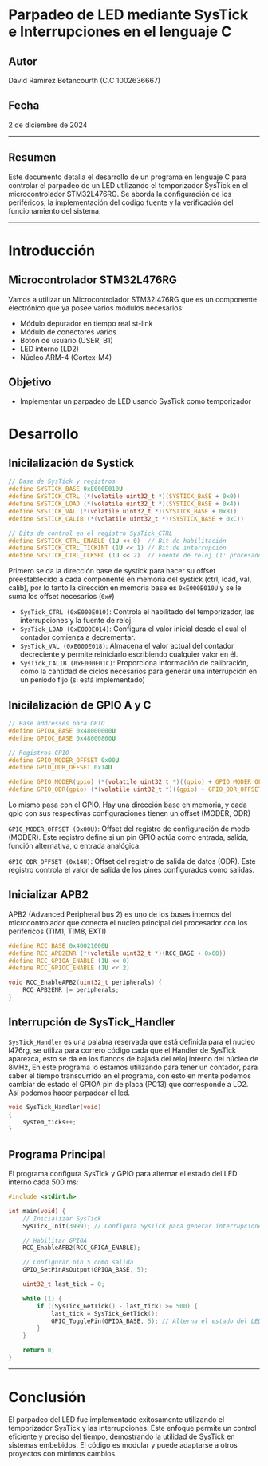 # Parpadeo de LED mediante SysTick e Interrupciones en el lenguaje C

## Autor
David Ramírez Betancourth (C.C 1002636667)

## Fecha
2 de diciembre de 2024
    
---

## Resumen

Este documento detalla el desarrollo de un programa en lenguaje C para controlar el parpadeo de un LED utilizando el temporizador SysTick en el microcontrolador STM32L476RG. Se aborda la configuración de los periféricos, la implementación del código fuente y la verificación del funcionamiento del sistema.

---

# Introducción

## Microcontrolador STM32L476RG

Vamos a utilizar un Microcontrolador STM32l476RG que es un componente electrónico que ya posee varios módulos necesarios:

- Módulo depurador en tiempo real st-link
- Módulo de conectores varios
- Botón de usuario (USER, B1)
- LED interno (LD2)
- Núcleo ARM-4 (Cortex-M4)

## Objetivo

- Implementar un parpadeo de LED usando SysTick como temporizador


# Desarrollo

## Inicilalización de Systick

```c
// Base de SysTick y registros
#define SYSTICK_BASE 0xE000E010U
#define SYSTICK_CTRL (*(volatile uint32_t *)(SYSTICK_BASE + 0x0))
#define SYSTICK_LOAD (*(volatile uint32_t *)(SYSTICK_BASE + 0x4))
#define SYSTICK_VAL (*(volatile uint32_t *)(SYSTICK_BASE + 0x8))
#define SYSTICK_CALIB (*(volatile uint32_t *)(SYSTICK_BASE + 0xC))

// Bits de control en el registro SysTick_CTRL
#define SYSTICK_CTRL_ENABLE (1U << 0)  // Bit de habilitación
#define SYSTICK_CTRL_TICKINT (1U << 1) // Bit de interrupción
#define SYSTICK_CTRL_CLKSRC (1U << 2)  // Fuente de reloj (1: procesador)

```

Primero se da la dirección base de systick para hacer su offset preestablecido a cada componente en memoria del systick (ctrl, load, val, calib), por lo tanto la dirección en memoria base es `0xE000E010U` y se le suma los offset necesarios (`0x#`)

- `SysTick_CTRL (0xE000E010)`: Controla el habilitado del temporizador, las interrupciones y la fuente de reloj.
- `SysTick_LOAD (0xE000E014)`: Configura el valor inicial desde el cual el contador comienza a decrementar.
- `SysTick_VAL (0xE000E018)`: Almacena el valor actual del contador decreciente y permite reiniciarlo escribiendo cualquier valor en él.
- `SysTick_CALIB (0xE000E01C)`: Proporciona información de calibración, como la cantidad de ciclos necesarios para generar una interrupción en un período fijo (si está implementado)

## Inicilalización de GPIO A y C 

```c
// Base addresses para GPIO
#define GPIOA_BASE 0x48000000U
#define GPIOC_BASE 0x48000800U

// Registros GPIO
#define GPIO_MODER_OFFSET 0x00U
#define GPIO_ODR_OFFSET 0x14U

#define GPIO_MODER(gpio) (*(volatile uint32_t *)((gpio) + GPIO_MODER_OFFSET))
#define GPIO_ODR(gpio) (*(volatile uint32_t *)((gpio) + GPIO_ODR_OFFSET))

```

Lo mismo pasa con el GPIO. Hay una dirección base en memoria, y cada gpio con sus respectivas configuraciones tienen un offset (MODER, ODR)

`GPIO_MODER_OFFSET (0x00U)`: Offset del registro de configuración de modo (MODER). Este registro define si un pin GPIO actúa como entrada, salida, función alternativa, o entrada analógica.

`GPIO_ODR_OFFSET (0x14U)`: Offset del registro de salida de datos (ODR). Este registro controla el valor de salida de los pines configurados como salidas.

## Inicializar APB2

APB2 (Advanced Peripheral bus 2) es uno de los buses internos del microcontrolador que conecta el nucleo principal del procesador con los periféricos (TIM1, TIM8, EXTI)

```c
#define RCC_BASE 0x40021000U
#define RCC_APB2ENR (*(volatile uint32_t *)(RCC_BASE + 0x60))
#define RCC_GPIOA_ENABLE (1U << 0)
#define RCC_GPIOC_ENABLE (1U << 2)

void RCC_EnableAPB2(uint32_t peripherals) {
    RCC_APB2ENR |= peripherals;
}
```

## Interrupción de SysTick_Handler

`SysTick_Handler` es una palabra reservada que está definida para el nucleo l476rg, se utiliza para correro código cada que el Handler de SysTick aparezca, esto se da en los flancos de bajada del reloj interno del núcleo de 8MHz, En este programa lo estamos utilizando para tener un contador, para saber el tiempo transcurrido en el programa, con esto en mente podemos cambiar de estado el GPIOA pin de placa (PC13) que corresponde a LD2.
Así podemos hacer parpadear el led.

```c
void SysTick_Handler(void)
{
    system_ticks++;
}
```

## Programa Principal

El programa configura SysTick y GPIO para alternar el estado del LED interno cada 500 ms:

```c
#include <stdint.h>

int main(void) {
    // Inicializar SysTick
    SysTick_Init(3999); // Configura SysTick para generar interrupciones cada 1 ms

    // Habilitar GPIOA
    RCC_EnableAPB2(RCC_GPIOA_ENABLE);

    // Configurar pin 5 como salida
    GPIO_SetPinAsOutput(GPIOA_BASE, 5);

    uint32_t last_tick = 0;

    while (1) {
        if ((SysTick_GetTick() - last_tick) >= 500) {
            last_tick = SysTick_GetTick();
            GPIO_TogglePin(GPIOA_BASE, 5); // Alterna el estado del LED
        }
    }

    return 0;
}
```

---

# Conclusión

El parpadeo del LED fue implementado exitosamente utilizando el temporizador SysTick y las interrupciones. Este enfoque permite un control eficiente y preciso del tiempo, demostrando la utilidad de SysTick en sistemas embebidos. El código es modular y puede adaptarse a otros proyectos con mínimos cambios.